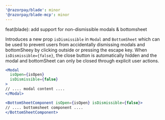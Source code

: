 ```yaml
---
'@razorpay/blade': minor
'@razorpay/blade-mcp': minor
---
```


feat(blade): add support for non-dismissible modals & bottomsheet

Introduces a new prop `isDismissible` in `Modal` and `BottomSheet` which can be used to prevent users from accidentally dismissing modals and bottomSheey by clicking outside or pressing the escape key. When `isDismissible={false}`, the close button is automatically hidden and the modal  and bottomSheet can only be closed through explicit user actions.

```jsx
<Modal
  isOpen={isOpen}
  isDismissible={false}
>
// .... modal content ....
</Modal>
```

```jsx
<BottomSheetComponent isOpen={isOpen} isDismissible={false}> 
// .... bottomsheet component ....
</BottomSheetComponent>

```

